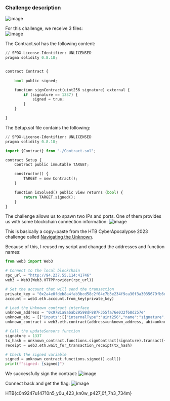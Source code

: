 ### Challenge description
![image](https://github.com/LazyTitan33/CTF-Writeups/assets/80063008/9db1df81-6c8a-4644-9dbf-f0ce6ef107c4)

For this challenge, we receive 3 files:  
![image](https://github.com/LazyTitan33/CTF-Writeups/assets/80063008/15909328-94dd-45a1-8bc4-7cb7acfb3d47)

The Contract.sol has the following content:

```python
// SPDX-License-Identifier: UNLICENSED
pragma solidity 0.8.18;


contract Contract {
    
    bool public signed;

    function signContract(uint256 signature) external {
        if (signature == 1337) {
            signed = true;
        }
    }

}
```
The Setup.sol file contains the following:

```python
// SPDX-License-Identifier: UNLICENSED
pragma solidity 0.8.18;

import {Contract} from "./Contract.sol";

contract Setup {
    Contract public immutable TARGET;

    constructor() {
        TARGET = new Contract();
    }

    function isSolved() public view returns (bool) {
        return TARGET.signed();
    }
}
```
The challenge allows us to spawn two IPs and ports. One of them provides us with some blockchain connection information:
![image](https://github.com/LazyTitan33/CTF-Writeups/assets/80063008/b4c564fe-856e-489a-8393-5480b69d9e75)

This is basically a copy+paste from the HTB CyberApocalypse 2023 challenge called [Navigating the Unknown](https://github.com/LazyTitan33/CTF-Writeups/blob/main/HTB%20-%20CyberApocalypse_2023/Blockchain/Navigating_the_Unknown.md).

Because of this, I reused my script and changed the addresses and function names:

```python
from web3 import Web3

# Connect to the local blockchain
rpc_url = "http://94.237.55.114:41746"
web3 = Web3(Web3.HTTPProvider(rpc_url))

# Set the account that will send the transaction
private_key = "0x2a4e0fdeb8a4fab3bcd58c2f04c7b3e234f9ca30f3a3035679fb6dc154e6fcd4"
account = web3.eth.account.from_key(private_key)

# Load the Unknown contract interface
unknown_address = "0x97B1a8abab29598dF887F355fa76e032f68d257e"
unknown_abi = [{"inputs":[{"internalType":"uint256","name":"signature","type":"uint256"}],"name":"signContract","outputs":[],"stateMutability":"nonpayable","type":"function"},{"inputs":[],"name":"signed","outputs":[{"internalType":"bool","name":"","type":"bool"}],"stateMutability":"view","type":"function"}]
unknown_contract = web3.eth.contract(address=unknown_address, abi=unknown_abi)

# Call the updateSensors function
signature = 1337
tx_hash = unknown_contract.functions.signContract(signature).transact({"from": account.address})
receipt = web3.eth.wait_for_transaction_receipt(tx_hash)

# Check the signed variable
signed = unknown_contract.functions.signed().call()
print(f"signed: {signed}")
```
We successfully sign the contract:
![image](https://github.com/LazyTitan33/CTF-Writeups/assets/80063008/47275b1b-1f1c-4bd0-9688-b2d45123a6a1)

Connect back and get the flag:
![image](https://github.com/LazyTitan33/CTF-Writeups/assets/80063008/d28db0e1-cf68-456e-9569-a73358d31e4e)

HTB{c0n9247u14710n5_y0u_423_kn0w_p427_0f_7h3_734m}

